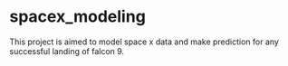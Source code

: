 # spacex_modeling
This project is aimed to model space x data and make prediction for any successful landing of falcon 9.
